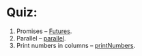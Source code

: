 # Quiz:

1. Promises – [Futures](../master/src/futures/solution.js).
2. Parallel – [parallel](../master/src/parallel/solution.js).
3. Print numbers in columns – [printNumbers](../master/src/printNumbers/solution.js).
